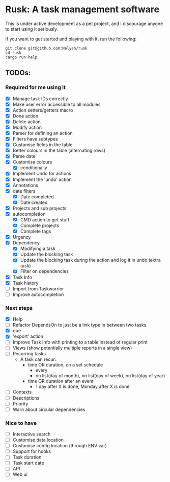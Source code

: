 # Rusk: A task management software

This is under active development as a pet project, and I discourage anyone to start using it seriously.

If you want to get started and playing with it, run the following:

```
git clone git@github.com:Nelyah/rusk
cd rusk
cargo run help
```


## TODOs:

### Required for me using it

- [X] Manage task IDs correctly
- [X] Make user error accessible to all modules
- [X] Action setters/getters macro
- [X] Done action
- [X] Delete action
- [X] Modify action
- [X] Parser for defining an action
- [X] Filters have subtypes
- [X] Customise fields in the table
- [X] Better colours in the table (alternating rows)
- [X] Parse date
- [X] Customise colours
    - [X] conditionally
- [X] Implement Undo for actions
- [X] Implement the 'undo' action
- [X] Annotations
- [X] date filters
    - [X] Date completed
    - [X] Date created
- [X] Projects and sub projects
- [X] autocompletion
    - [X] CMD action to get stuff
    - [X] Complete projects
    - [X] Complete tags
- [X] Urgency
- [X] Dependency
    - [X] Modifying a task
    - [X] Update the blocking task
    - [X] Update the blocking task during the action and log it in undo (extra task)
    - [X] Filter on dependencies
- [X] Task Info
- [X] Task history
- [ ] Import from Taskwarrior
- [ ] Improve autocompletion

### Next steps

- [X] Help
- [ ] Refactor DependsOn to just be a link type in between two tasks.
- [X] due
- [X] 'export' action
- [ ] Improve Task Info with printing to a table instead of regular print
- [ ] Views (show potentially multiple reports in a single view)
- [ ] Recurring tasks
    - A task can recur:
        - time OR duration, on a set schedule
            - every <duration>
            - on list(day of month), on list(day of week), on list(day of year)
        - time OR duration after an event
            - 1 day after X is done, Monday after X is done
- [ ] Contexts
- [ ] Descriptions
- [ ] Priority
- [ ] Warn about circular dependencies

### Nice to have

- [ ] Interactive search
- [ ] Customise data location
- [ ] Customise config location (through ENV var)
- [ ] Support for hooks
- [ ] Task duration
- [ ] Task start date
- [ ] API
- [ ] Web ui
